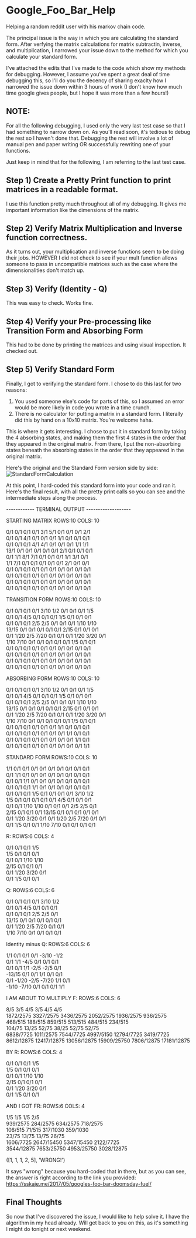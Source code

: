 # Google_Foo_Bar_Help
Helping a random reddit user with his markov chain code.

The principal issue is the way in which you are calculating the standard form. After verfying the matrix calculations for matrix subtractin, inverse, and multiplication, I narrowed your issue down to the method for which you calculate your standard form.

I've attached the edits that I've made to the code which show my methods for debugging. 
However, I assume you've spent a great deal of time debugging this, so I'll do you the decency of sharing exaclty how I narrowed the issue down within 3 hours of work (I don't know how much time google gives people, but I hope it was more than a few hours!)

## NOTE: 
For all the following debugging, I used only the very last test case so that I had something to narrow down on. As you'll read soon, it's tedious to debug the rest so I haven't done that. Debugging the rest will involve a lot of manual pen and paper writing OR successfully rewriting one of your functions. 

Just keep in mind that for the following, I am referring to the last test case.


## Step 1) Create a Pretty Print function to print matrices in a readable format.
I use this function pretty much throughout all of my debugging. It gives me important information like the dimensions of the matrix.

## Step 2) Verify Matrix Multiplication and Inverse function correctness.
As it turns out, your multiplication and inverse functions seem to be doing their jobs. HOWEVER I did not check to see if your mult function allows someone to pass in uncompatible matrices such as the case where the dimensionalities don't match up.

## Step 3) Verify (Identity - Q)
This was easy to check. Works fine.

## Step 4) Verify your Pre-processing like Transition Form and Absorbing Form
This had to be done by printing the matrices and using visual inspection. It checked out.

## Step 5) Verify Standard Form
Finally, I got to verifying the standard form. I chose to do this last for two reasons:
1. You used someone else's code for parts of this, so I assumed an error would be more likely in code you wrote in a time crunch.
2. There is no calculator for putting a matrix in a standard form. I literally did this by hand on a 10x10 matrix. You're welcome haha.

This is where it gets interesting. I chose to put it in standard form by taking the 4 absorbing states, and making them the first 4 states in the order that they appeared in the original matrix.
From there, I put the non-absorbing states beneath the absorbing states in the order that they appeared in the original matrix.

Here's the original and the Standard Form version side by side:
![StandardFormCalculation](StandardFormCalculation.png)

At this point, I hard-coded this standard form into your code and ran it. Here's the final result, with all the pretty print calls so you can see and the intermediate steps along the process.

------------ TERMINAL OUTPUT -------------------

STARTING MATRIX
 ROWS:10   COLS: 10
 
0/1  0/1  0/1  0/1  3/1  5/1  0/1  0/1  0/1  2/1  
0/1  0/1  4/1  0/1  0/1  0/1  1/1  0/1  0/1  0/1  
0/1  0/1  0/1  4/1  4/1  0/1  0/1  0/1  1/1  1/1  
13/1  0/1  0/1  0/1  0/1  0/1  2/1  0/1  0/1  0/1  
0/1  1/1  8/1  7/1  0/1  0/1  0/1  1/1  3/1  0/1  
1/1  7/1  0/1  0/1  0/1  0/1  0/1  2/1  0/1  0/1  
0/1  0/1  0/1  0/1  0/1  0/1  0/1  0/1  0/1  0/1  
0/1  0/1  0/1  0/1  0/1  0/1  0/1  0/1  0/1  0/1  
0/1  0/1  0/1  0/1  0/1  0/1  0/1  0/1  0/1  0/1  
0/1  0/1  0/1  0/1  0/1  0/1  0/1  0/1  0/1  0/1  




TRANSITION FORM
 ROWS:10   COLS: 10
 
0/1  0/1  0/1  0/1  3/10  1/2  0/1  0/1  0/1  1/5  
0/1  0/1  4/5  0/1  0/1  0/1  1/5  0/1  0/1  0/1  
0/1  0/1  0/1  2/5  2/5  0/1  0/1  0/1  1/10  1/10  
13/15  0/1  0/1  0/1  0/1  0/1  2/15  0/1  0/1  0/1  
0/1  1/20  2/5  7/20  0/1  0/1  0/1  1/20  3/20  0/1  
1/10  7/10  0/1  0/1  0/1  0/1  0/1  1/5  0/1  0/1  
0/1  0/1  0/1  0/1  0/1  0/1  0/1  0/1  0/1  0/1  
0/1  0/1  0/1  0/1  0/1  0/1  0/1  0/1  0/1  0/1  
0/1  0/1  0/1  0/1  0/1  0/1  0/1  0/1  0/1  0/1  
0/1  0/1  0/1  0/1  0/1  0/1  0/1  0/1  0/1  0/1  




ABSORBING FORM
 ROWS:10   COLS: 10
 
0/1  0/1  0/1  0/1  3/10  1/2  0/1  0/1  0/1  1/5  
0/1  0/1  4/5  0/1  0/1  0/1  1/5  0/1  0/1  0/1  
0/1  0/1  0/1  2/5  2/5  0/1  0/1  0/1  1/10  1/10  
13/15  0/1  0/1  0/1  0/1  0/1  2/15  0/1  0/1  0/1  
0/1  1/20  2/5  7/20  0/1  0/1  0/1  1/20  3/20  0/1  
1/10  7/10  0/1  0/1  0/1  0/1  0/1  1/5  0/1  0/1  
0/1  0/1  0/1  0/1  0/1  0/1  1/1  0/1  0/1  0/1  
0/1  0/1  0/1  0/1  0/1  0/1  0/1  1/1  0/1  0/1  
0/1  0/1  0/1  0/1  0/1  0/1  0/1  0/1  1/1  0/1  
0/1  0/1  0/1  0/1  0/1  0/1  0/1  0/1  0/1  1/1  




STANDARD FORM
 ROWS:10   COLS: 10
 
1/1  0/1  0/1  0/1  0/1  0/1  0/1  0/1  0/1  0/1  
0/1  1/1  0/1  0/1  0/1  0/1  0/1  0/1  0/1  0/1  
0/1  0/1  1/1  0/1  0/1  0/1  0/1  0/1  0/1  0/1  
0/1  0/1  0/1  1/1  0/1  0/1  0/1  0/1  0/1  0/1  
0/1  0/1  0/1  1/5  0/1  0/1  0/1  0/1  3/10  1/2  
1/5  0/1  0/1  0/1  0/1  0/1  4/5  0/1  0/1  0/1  
0/1  0/1  1/10  1/10  0/1  0/1  0/1  2/5  2/5  0/1  
2/15  0/1  0/1  0/1  13/15  0/1  0/1  0/1  0/1  0/1  
0/1  1/20  3/20  0/1  0/1  1/20  2/5  7/20  0/1  0/1  
0/1  1/5  0/1  0/1  1/10  7/10  0/1  0/1  0/1  0/1  




R:
 ROWS:6   COLS: 4
 
0/1  0/1  0/1  1/5  
1/5  0/1  0/1  0/1  
0/1  0/1  1/10  1/10  
2/15  0/1  0/1  0/1  
0/1  1/20  3/20  0/1  
0/1  1/5  0/1  0/1  




Q:
 ROWS:6   COLS: 6
 
0/1  0/1  0/1  0/1  3/10  1/2  
0/1  0/1  4/5  0/1  0/1  0/1  
0/1  0/1  0/1  2/5  2/5  0/1  
13/15  0/1  0/1  0/1  0/1  0/1  
0/1  1/20  2/5  7/20  0/1  0/1  
1/10  7/10  0/1  0/1  0/1  0/1  




Identity minus Q: 
 ROWS:6   COLS: 6
 
1/1  0/1  0/1  0/1  -3/10  -1/2  
0/1  1/1  -4/5  0/1  0/1  0/1  
0/1  0/1  1/1  -2/5  -2/5  0/1  
-13/15  0/1  0/1  1/1  0/1  0/1  
0/1  -1/20  -2/5  -7/20  1/1  0/1  
-1/10  -7/10  0/1  0/1  0/1  1/1  




I AM ABOUT TO MULTIPLY F:
 ROWS:6   COLS: 6
 
8/5  3/5  4/5  3/5  4/5  4/5  
1872/2575  3327/2575  3436/2575  2052/2575  1936/2575  936/2575  
468/515  188/515  859/515  513/515  484/515  234/515  
104/75  13/25  52/75  38/25  52/75  52/75  
6838/7725  1011/2575  7544/7725  4997/5150  12794/7725  3419/7725  
8612/12875  12417/12875  13056/12875  15909/25750  7806/12875  17181/12875  




BY R: 
 ROWS:6   COLS: 4
 
0/1  0/1  0/1  1/5  
1/5  0/1  0/1  0/1  
0/1  0/1  1/10  1/10  
2/15  0/1  0/1  0/1  
0/1  1/20  3/20  0/1  
0/1  1/5  0/1  0/1  




AND I GOT FR: 
 ROWS:6    COLS: 4
 
1/5  1/5  1/5  2/5  
939/2575  284/2575  634/2575  718/2575  
106/515  71/515  317/1030  359/1030  
23/75  13/75  13/75  26/75  
1606/7725  2647/15450  5347/15450  2122/7725  
3544/12875  7653/25750  4953/25750  3028/12875  




([1, 1, 1, 2, 5], 'WRONG!')



It says "wrong" because you hard-coded that in there, but as you can see, the answer is right according to the link you provided: 
https://sskaje.me/2017/05/googles-foo-bar-doomsday-fuel/


## Final Thoughts

So now that I've discovered the issue, I would like to help solve it. I have the algorithm in my head already. Will get back to you on this, as it's something I might do tonight or next weekend.








